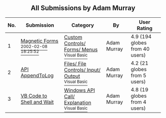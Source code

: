 ﻿<div align="center">

## All Submissions by Adam Murray

</div>

No.  | Submission | Category | By   | User Rating
---- | ---------- | -------- | ---- | -----------
1 | [Magnetic Forms<br /><sup>2002-02-08 18:25:52</sup>](https://github.com/Planet-Source-Code/adam-murray-magnetic-forms__1-31624) | [Custom Controls/ Forms/  Menus<br /><sup>Visual Basic</sup>](../ByCategory/custom-controls-forms-menus__1-4.md) | Adam Murray | 4.9 (194 globes from 40 users)
2 | [API AppendToLog<br />](https://github.com/Planet-Source-Code/adam-murray-api-appendtolog__1-28712) | [Files/ File Controls/ Input/ Output<br /><sup>Visual Basic</sup>](../ByCategory/files-file-controls-input-output__1-3.md) | Adam Murray | 4.2 (21 globes from 5 users)
3 | [VB Code to Shell and Wait<br />](https://github.com/Planet-Source-Code/adam-murray-vb-code-to-shell-and-wait__1-14938) | [Windows API Call/ Explanation<br /><sup>Visual Basic</sup>](../ByCategory/windows-api-call-explanation__1-39.md) | Adam Murray | 4.8 (19 globes from 4 users)

